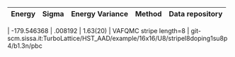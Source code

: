 |       Energy          |  Sigma          | Energy Variance  |  Method                                                          | Data repository                |
| ----------------------| ----------------| -----------------|------------------------------------------------------------------|------------------------------- |

 |   -179.546368   |   .008192   |    1.63(20)   | VAFQMC stripe length=8 | git-scm.sissa.it:TurboLattice/HST_AAD/example/16x16/U8/stripel8doping1su8p4/b1.3n/pbc 
